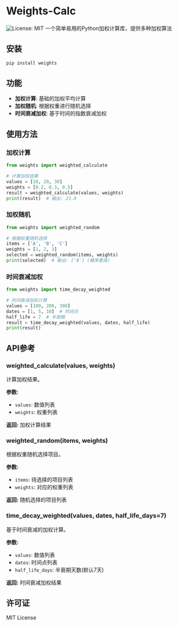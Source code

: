 # Weights-Calc
![License: MIT](https://img.shields.io/badge/License-MIT-blue.svg)
一个简单易用的Python加权计算库，提供多种加权算法

## 安装

```bash
pip install weights
```

## 功能

- **加权计算**: 基础的加权平均计算
- **加权随机**: 根据权重进行随机选择
- **时间衰减加权**: 基于时间的指数衰减加权

## 使用方法

### 加权计算

```python
from weights import weighted_calculate

# 计算加权结果
values = [10, 20, 30]
weights = [0.2, 0.3, 0.5]
result = weighted_calculate(values, weights)
print(result)  # 输出: 23.0
```

### 加权随机

```python
from weights import weighted_random

# 根据权重随机选择
items = ['A', 'B', 'C']
weights = [1, 2, 3]
selected = weighted_random(items, weights)
print(selected)  # 输出: ['B'] (概率更高)
```

### 时间衰减加权

```python
from weights import time_decay_weighted

# 时间衰减加权计算
values = [100, 200, 300]
dates = [1, 5, 10]  # 时间点
half_life = 7  # 半衰期
result = time_decay_weighted(values, dates, half_life)
print(result)
```

## API参考

### weighted_calculate(values, weights)

计算加权结果。

**参数:**
- `values`: 数值列表
- `weights`: 权重列表

**返回:** 加权计算结果

### weighted_random(items, weights)

根据权重随机选择项目。

**参数:**
- `items`: 待选择的项目列表
- `weights`: 对应的权重列表

**返回:** 随机选择的项目列表

### time_decay_weighted(values, dates, half_life_days=7)

基于时间衰减的加权计算。

**参数:**
- `values`: 数值列表
- `dates`: 时间点列表
- `half_life_days`: 半衰期天数(默认7天)

**返回:** 时间衰减加权结果

## 许可证

MIT License
